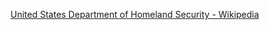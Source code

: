 ﻿[United States Department of Homeland Security - Wikipedia](https://en.wikipedia.org/wiki/United_States_Department_of_Homeland_Security)